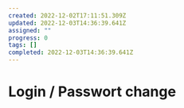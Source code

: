 ```yaml
---
created: 2022-12-02T17:11:51.309Z
updated: 2022-12-03T14:36:39.641Z
assigned: ""
progress: 0
tags: []
completed: 2022-12-03T14:36:39.641Z
---
```


# Login / Passwort change
